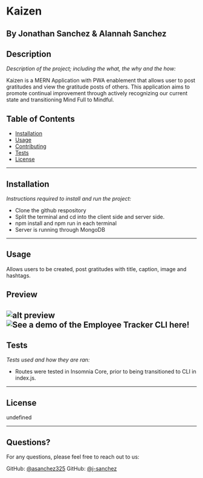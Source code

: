 # Kaizen

By Jonathan Sanchez & Alannah Sanchez
---
## Description 

*Description of the project; including the what, the why and the how:* 

 Kaizen is a MERN Application with PWA enablement that allows user to post gratitudes and view the gratitude posts of others. This application aims to promote continual improvement through actively recognizing our current state and transitioning Mind Full to Mindful.

## Table of Contents
* [Installation](#installation)
* [Usage](#usage)
* [Contributing](#contributing)
* [Tests](#tests)
* [License](#license)
---

## Installation

*Instructions required to install and run the project:*

* Clone the github respository
* Split the terminal and cd into the client side and server side.
* npm install and npm run in each terminal
* Server is running through MongoDB

---

## Usage 

Allows users to be created, post gratitudes with title, caption, image and hashtags.

## Preview
![alt preview](assets/Capture1.gif) <br/>
![See a demo of the Employee Tracker CLI here!](https://drive.google.com/file/d/1i-Mt_4MIwM_CDdTlyVp9JXtpUpwGqnyc/view)
---

## Tests

*Tests used and how they are ran:*
* Routes were tested in Insomnia Core, prior to being transitioned to CLI in index.js.
---

## License

undefined

---

## Questions?

For any questions, please feel free to reach out to us:

GitHub: [@asanchez325](https://api.github.com/users/asanchez325)
GitHub: [@j-sanchez](https://api.github.com/users/j-sanchez)
